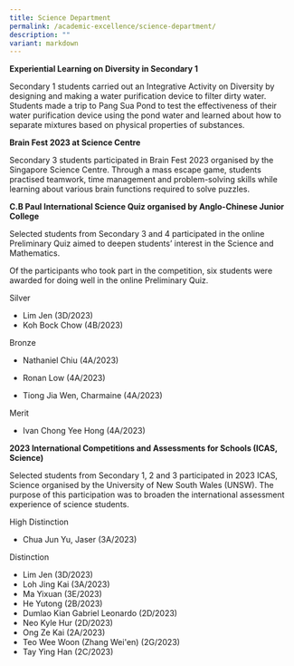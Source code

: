 ```yaml
---
title: Science Department
permalink: /academic-excellence/science-department/
description: ""
variant: markdown
---
```

**Experiential Learning on Diversity in Secondary 1**

Secondary 1 students carried out an Integrative Activity on Diversity by designing and making a water purification device to filter dirty water. Students made a trip to Pang Sua Pond to test the effectiveness of their water purification device using the pond water and learned about how to separate mixtures based on physical properties of substances.

**Brain Fest 2023 at Science Centre**

Secondary 3 students participated in Brain Fest 2023 organised by the Singapore Science Centre. Through a mass escape game, students practised teamwork, time management and problem-solving skills while learning about various brain functions required to solve puzzles.

**C.B Paul International Science Quiz organised by Anglo-Chinese Junior College**

Selected students from Secondary 3 and 4 participated in the online Preliminary Quiz aimed to deepen students’ interest in the Science and Mathematics. 

Of the participants who took part in the competition, six students were awarded for doing well in the online Preliminary Quiz.

  

Silver

* Lim Jen (3D/2023)
* Koh Bock Chow (4B/2023)
    

Bronze

* Nathaniel Chiu (4A/2023)

* Ronan Low (4A/2023)

* Tiong Jia Wen, Charmaine (4A/2023)

Merit

* Ivan Chong Yee Hong (4A/2023)
    

**2023 International Competitions and Assessments for Schools (ICAS, Science)**

Selected students from Secondary 1, 2 and 3 participated in 2023 ICAS, Science organised by the University of New South Wales (UNSW). The purpose of this participation was to broaden the international assessment experience of science students.

 High Distinction

* Chua Jun Yu, Jaser (3A/2023)
    

Distinction

* Lim Jen (3D/2023)
* Loh Jing Kai (3A/2023)
* Ma Yixuan (3E/2023)    
* He Yutong (2B/2023)
* Dumlao Kian Gabriel Leonardo (2D/2023)
* Neo Kyle Hur (2D/2023)
* Ong Ze Kai (2A/2023)
* Teo Wee Woon (Zhang Wei'en) (2G/2023)
* Tay Ying Han (2C/2023)

